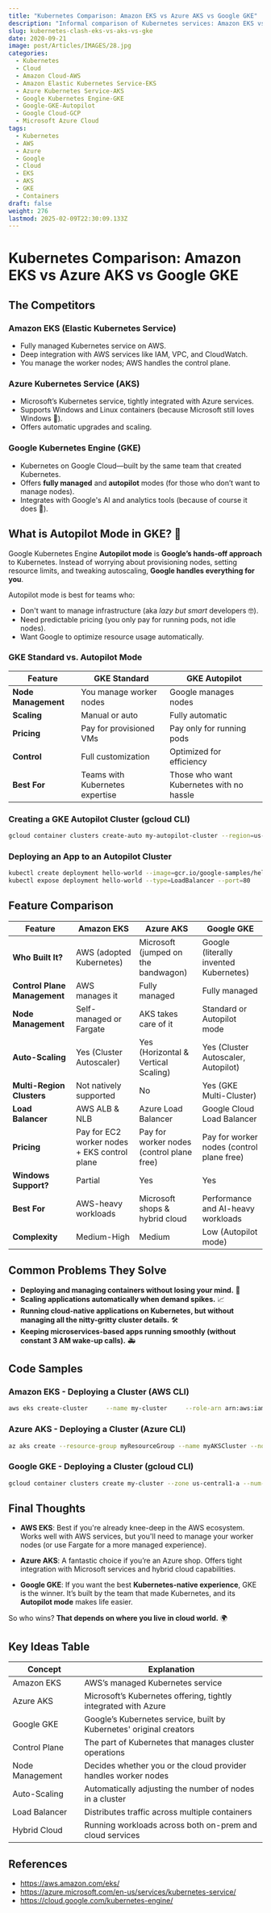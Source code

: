 ```yaml
---
title: "Kubernetes Comparison: Amazon EKS vs Azure AKS vs Google GKE"
description: "Informal comparison of Kubernetes services: Amazon EKS vs Azure Kubernetes Service (AKS) vs Google Kubernetes Engine (GKE)."
slug: kubernetes-clash-eks-vs-aks-vs-gke
date: 2020-09-21
image: post/Articles/IMAGES/28.jpg
categories:
  - Kubernetes
  - Cloud
  - Amazon Cloud-AWS
  - Amazon Elastic Kubernetes Service-EKS
  - Azure Kubernetes Service-AKS
  - Google Kubernetes Engine-GKE
  - Google-GKE-Autopilot
  - Google Cloud-GCP
  - Microsoft Azure Cloud
tags:
  - Kubernetes
  - AWS
  - Azure
  - Google
  - Cloud
  - EKS
  - AKS
  - GKE
  - Containers
draft: false
weight: 276
lastmod: 2025-02-09T22:30:09.133Z
---
```

# Kubernetes Comparison: Amazon EKS vs Azure AKS vs Google GKE

<!-- 
## Introduction

Welcome to the **Kubernetes Royal Rumble**, where the biggest cloud platforms throw their managed Kubernetes services into the ring! 🤼‍♂️

In the red corner, we have **Amazon EKS**—the heavyweight champion of the AWS ecosystem, bringing the power of Kubernetes to the world's most popular cloud.

In the blue corner, it’s **Azure Kubernetes Service (AKS)**—Microsoft's fully managed Kubernetes solution that integrates seamlessly with all things Azure.

And in the green corner, straight from Google HQ, we have **Google Kubernetes Engine (GKE)**—the platform created by the **same** folks who invented Kubernetes! (Talk about home-field advantage. 😏)

Let’s break it all down and see which Kubernetes service deserves the crown! 👑
-->

## The Competitors

### **Amazon EKS (Elastic Kubernetes Service)**

* Fully managed Kubernetes service on AWS.
* Deep integration with AWS services like IAM, VPC, and CloudWatch.
* You manage the worker nodes; AWS handles the control plane.

### **Azure Kubernetes Service (AKS)**

* Microsoft’s Kubernetes service, tightly integrated with Azure services.
* Supports Windows and Linux containers (because Microsoft still loves Windows 💙).
* Offers automatic upgrades and scaling.

### **Google Kubernetes Engine (GKE)**

* Kubernetes on Google Cloud—built by the same team that created Kubernetes.
* Offers **fully managed** and **autopilot** modes (for those who don’t want to manage nodes).
* Integrates with Google's AI and analytics tools (because of course it does 🤖).

## What is Autopilot Mode in GKE? 🚀

Google Kubernetes Engine **Autopilot mode** is **Google’s hands-off approach** to Kubernetes. Instead of worrying about provisioning nodes, setting resource limits, and tweaking autoscaling, **Google handles everything for you**.

Autopilot mode is best for teams who:

* Don't want to manage infrastructure (aka *lazy but smart* developers 🤓).
* Need predictable pricing (you only pay for running pods, not idle nodes).
* Want Google to optimize resource usage automatically.

### **GKE Standard vs. Autopilot Mode**

| Feature             | GKE Standard                    | GKE Autopilot                            |
| ------------------- | ------------------------------- | ---------------------------------------- |
| **Node Management** | You manage worker nodes         | Google manages nodes                     |
| **Scaling**         | Manual or auto                  | Fully automatic                          |
| **Pricing**         | Pay for provisioned VMs         | Pay only for running pods                |
| **Control**         | Full customization              | Optimized for efficiency                 |
| **Best For**        | Teams with Kubernetes expertise | Those who want Kubernetes with no hassle |

### **Creating a GKE Autopilot Cluster (gcloud CLI)**

```sh
gcloud container clusters create-auto my-autopilot-cluster --region=us-central1
```

### **Deploying an App to an Autopilot Cluster**

```sh
kubectl create deployment hello-world --image=gcr.io/google-samples/hello-app:1.0
kubectl expose deployment hello-world --type=LoadBalancer --port=80
```

## Feature Comparison

| Feature                      | Amazon EKS                                   | Azure AKS                                 | Google GKE                                |
| ---------------------------- | -------------------------------------------- | ----------------------------------------- | ----------------------------------------- |
| **Who Built It?**            | AWS (adopted Kubernetes)                     | Microsoft (jumped on the bandwagon)       | Google (literally invented Kubernetes)    |
| **Control Plane Management** | AWS manages it                               | Fully managed                             | Fully managed                             |
| **Node Management**          | Self-managed or Fargate                      | AKS takes care of it                      | Standard or Autopilot mode                |
| **Auto-Scaling**             | Yes (Cluster Autoscaler)                     | Yes (Horizontal & Vertical Scaling)       | Yes (Cluster Autoscaler, Autopilot)       |
| **Multi-Region Clusters**    | Not natively supported                       | No                                        | Yes (GKE Multi-Cluster)                   |
| **Load Balancer**            | AWS ALB & NLB                                | Azure Load Balancer                       | Google Cloud Load Balancer                |
| **Pricing**                  | Pay for EC2 worker nodes + EKS control plane | Pay for worker nodes (control plane free) | Pay for worker nodes (control plane free) |
| **Windows Support?**         | Partial                                      | Yes                                       | Yes                                       |
| **Best For**                 | AWS-heavy workloads                          | Microsoft shops & hybrid cloud            | Performance and AI-heavy workloads        |
| **Complexity**               | Medium-High                                  | Medium                                    | Low (Autopilot mode)                      |

## Common Problems They Solve

* **Deploying and managing containers without losing your mind.** 🤯
* **Scaling applications automatically when demand spikes.** 📈
* **Running cloud-native applications on Kubernetes, but without managing all the nitty-gritty cluster details.** 🛠️
* **Keeping microservices-based apps running smoothly (without constant 3 AM wake-up calls).** 🚑

## Code Samples

### **Amazon EKS - Deploying a Cluster (AWS CLI)**

```sh
aws eks create-cluster     --name my-cluster     --role-arn arn:aws:iam::123456789012:role/EKSClusterRole     --resources-vpc-config subnetIds=subnet-abcde12345,subnet-67890fghij,securityGroupIds=sg-abcdefgh
```

### **Azure AKS - Deploying a Cluster (Azure CLI)**

```sh
az aks create --resource-group myResourceGroup --name myAKSCluster --node-count 2 --enable-addons monitoring --generate-ssh-keys
```

### **Google GKE - Deploying a Cluster (gcloud CLI)**

```sh
gcloud container clusters create my-cluster --zone us-central1-a --num-nodes=2
```

## Final Thoughts

* **AWS EKS**: Best if you're already knee-deep in the AWS ecosystem. Works well with AWS services, but you'll need to manage your worker nodes (or use Fargate for a more managed experience).

* **Azure AKS**: A fantastic choice if you’re an Azure shop. Offers tight integration with Microsoft services and hybrid cloud capabilities.

* **Google GKE**: If you want the best **Kubernetes-native experience**, GKE is the winner. It’s built by the team that made Kubernetes, and its **Autopilot mode** makes life easier.

So who wins? **That depends on where you live in cloud world.** 🌍

## Key Ideas Table

| Concept         | Explanation                                                         |
| --------------- | ------------------------------------------------------------------- |
| Amazon EKS      | AWS’s managed Kubernetes service                                    |
| Azure AKS       | Microsoft’s Kubernetes offering, tightly integrated with Azure      |
| Google GKE      | Google’s Kubernetes service, built by Kubernetes' original creators |
| Control Plane   | The part of Kubernetes that manages cluster operations              |
| Node Management | Decides whether you or the cloud provider handles worker nodes      |
| Auto-Scaling    | Automatically adjusting the number of nodes in a cluster            |
| Load Balancer   | Distributes traffic across multiple containers                      |
| Hybrid Cloud    | Running workloads across both on-prem and cloud services            |

## References

* https://aws.amazon.com/eks/
* https://azure.microsoft.com/en-us/services/kubernetes-service/
* https://cloud.google.com/kubernetes-engine/
